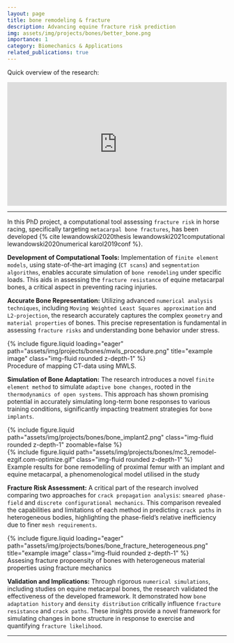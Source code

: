 ```yaml
---
layout: page
title: bone remodeling & fracture
description: Advancing equine fracture risk prediction
img: assets/img/projects/bones/better_bone.png
importance: 1
category: Biomechanics & Applications
related_publications: true
---
```


Quick overview of the research:

<div style="position: relative; width: 100%; padding-top: 56.25%;">
    <iframe 
        src="https://www.youtube.com/embed/HNOs08Hmigg" 
        style="position: absolute; top: 0; left: 0; width: 100%; height: 100%;" 
        frameborder="0" 
        allow="autoplay; encrypted-media" 
        allowfullscreen>
    </iframe>
</div>

---

In this PhD project, a computational tool assessing `fracture risk` in horse racing, specifically targeting `metacarpal bone fractures`, has been developed {% cite lewandowski2020thesis lewandowski2021computational lewandowski2020numerical karol2019conf %}.

**Development of Computational Tools:** Implementation of `finite element models`, using state-of-the-art imaging (`CT scans`) and `segmentation algorithms`, enables accurate simulation of `bone remodeling` under specific loads. This aids in assessing the `fracture resistance` of equine metacarpal bones, a critical aspect in preventing racing injuries.

**Accurate Bone Representation:** Utilizing advanced `numerical analysis techniques`, including `Moving Weighted Least Squares approximation` and `L2-projection`, the research accurately captures the complex `geometry` and `material properties` of bones. This precise representation is fundamental in assessing `fracture risks` and understanding bone behavior under stress.

<div class="row">
    <div class="col-sm mt-3 mt-md-0">
        {% include figure.liquid loading="eager" path="assets/img/projects/bones/mwls_procedure.png" title="example image" class="img-fluid rounded z-depth-1" %}
    </div>
</div>
<div class="caption">
    Procedure of mapping CT-data using MWLS.
</div>

**Simulation of Bone Adaptation:** The research introduces a novel `finite element method` to simulate `adaptive bone changes`, rooted in the `thermodynamics of open systems`. This approach has shown promising potential in accurately simulating long-term bone responses to various training conditions, significantly impacting treatment strategies for `bone implants`.

<div class="row">
    <div class="col-sm mt-3 mt-md-0">
        {% include figure.liquid path="assets/img/projects/bones/bone_implant2.png" class="img-fluid rounded z-depth-1" zoomable=false %}
    </div>
    <div class="col-sm mt-3 mt-md-0">
        {% include figure.liquid path="assets/img/projects/bones/mc3_remodel-ezgif.com-optimize.gif" class="img-fluid rounded z-depth-1" %}
    </div>
</div>
<div class="caption">
    Example results for bone remodelling of proximal femur with an implant and equine metacarpal, a phenomenological model utilised in the study
</div>

**Fracture Risk Assessment:** A critical part of the research involved comparing two approaches for `crack propagation analysis`: `smeared phase-field` and `discrete configurational mechanics`. This comparison revealed the capabilities and limitations of each method in predicting `crack paths` in heterogeneous bodies, highlighting the phase-field’s relative inefficiency due to finer `mesh requirements`.


<div class="row">
    <div class="col-sm mt-3 mt-md-0">
        {% include figure.liquid loading="eager" path="assets/img/projects/bones/bone_fracture_heterogeneous.png" title="example image" class="img-fluid rounded z-depth-1" %}
    </div>
</div>
<div class="caption">
    Assesing fracture propoensity of bones with heterogeneous material properties using fracture mechanics
</div>

**Validation and Implications:** Through rigorous `numerical simulations`, including studies on equine metacarpal bones, the research validated the effectiveness of the developed framework. It demonstrated how `bone adaptation history` and `density distribution` critically influence `fracture resistance` and `crack paths`. These insights provide a novel framework for simulating changes in bone structure in response to exercise and quantifying `fracture likelihood`.

---